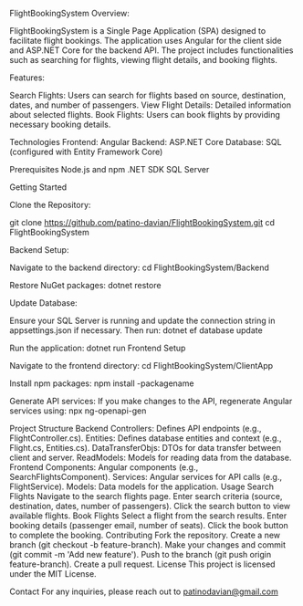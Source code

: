 FlightBookingSystem
Overview:

FlightBookingSystem is a Single Page Application (SPA) designed to facilitate flight bookings. The application uses Angular for the client side and ASP.NET Core for the backend API. The project includes functionalities such as searching for flights, viewing flight details, and booking flights.

Features:

Search Flights: Users can search for flights based on source, destination, dates, and number of passengers.
View Flight Details: Detailed information about selected flights.
Book Flights: Users can book flights by providing necessary booking details.

Technologies
Frontend: Angular
Backend: ASP.NET Core
Database: SQL (configured with Entity Framework Core)

Prerequisites
Node.js and npm
.NET SDK
SQL Server

Getting Started

Clone the Repository:

git clone https://github.com/patino-davian/FlightBookingSystem.git
cd FlightBookingSystem

Backend Setup:

Navigate to the backend directory:
cd FlightBookingSystem/Backend

Restore NuGet packages:
dotnet restore

Update Database:

Ensure your SQL Server is running and update the connection string in appsettings.json if necessary. Then run:
dotnet ef database update

Run the application:
dotnet run
Frontend Setup

Navigate to the frontend directory:
cd FlightBookingSystem/ClientApp

Install npm packages:
npm install -packagename

Generate API services:
If you make changes to the API, regenerate Angular services using:
npx ng-openapi-gen

Project Structure
Backend
Controllers: Defines API endpoints (e.g., FlightController.cs).
Entities: Defines database entities and context (e.g., Flight.cs, Entities.cs).
DataTransferObjs: DTOs for data transfer between client and server.
ReadModels: Models for reading data from the database.
Frontend
Components: Angular components (e.g., SearchFlightsComponent).
Services: Angular services for API calls (e.g., FlightService).
Models: Data models for the application.
Usage
Search Flights
Navigate to the search flights page.
Enter search criteria (source, destination, dates, number of passengers).
Click the search button to view available flights.
Book Flights
Select a flight from the search results.
Enter booking details (passenger email, number of seats).
Click the book button to complete the booking.
Contributing
Fork the repository.
Create a new branch (git checkout -b feature-branch).
Make your changes and commit (git commit -m 'Add new feature').
Push to the branch (git push origin feature-branch).
Create a pull request.
License
This project is licensed under the MIT License.

Contact
For any inquiries, please reach out to patinodavian@gmail.com
